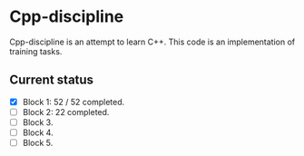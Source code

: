 # Cpp-discipline

Cpp-discipline is an attempt to learn C++. 
This code is an implementation of training tasks. 

## Current status
- [x] Block 1: 52 / 52 completed.
- [ ] Block 2: 22 completed.
- [ ] Block 3.
- [ ] Block 4.
- [ ] Block 5.
